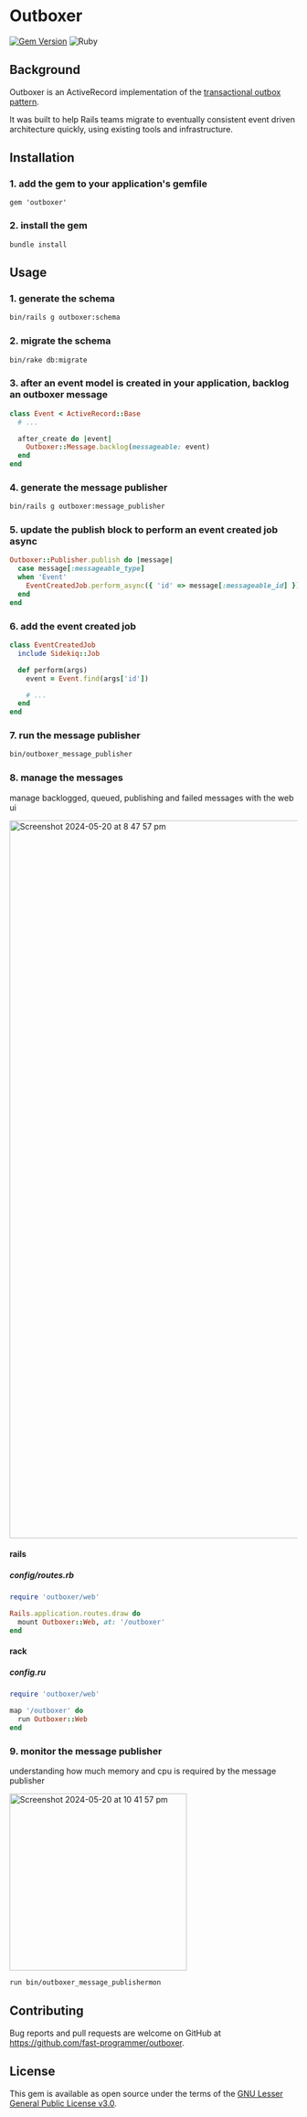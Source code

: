 # Outboxer

[![Gem Version](https://badge.fury.io/rb/outboxer.svg)](https://badge.fury.io/rb/outboxer)
![Ruby](https://github.com/fast-programmer/outboxer/actions/workflows/master.yml/badge.svg)

## Background

Outboxer is an ActiveRecord implementation of the [transactional outbox pattern](https://microservices.io/patterns/data/transactional-outbox.html).

It was built to help Rails teams migrate to eventually consistent event driven architecture quickly, using existing tools and infrastructure.

## Installation

### 1. add the gem to your application's gemfile

```
gem 'outboxer'
```

### 2. install the gem

```
bundle install
```

## Usage

### 1. generate the schema

```bash
bin/rails g outboxer:schema
```

### 2. migrate the schema

```bash
bin/rake db:migrate
```

###  3. after an event model is created in your application, backlog an outboxer message

```ruby
class Event < ActiveRecord::Base
  # ...

  after_create do |event|
    Outboxer::Message.backlog(messageable: event)
  end
end
```

### 4. generate the message publisher

```bash
bin/rails g outboxer:message_publisher
```

### 5. update the publish block to perform an event created job async

```ruby
Outboxer::Publisher.publish do |message|
  case message[:messageable_type]
  when 'Event'
    EventCreatedJob.perform_async({ 'id' => message[:messageable_id] })
  end
end
```

### 6. add the event created job

```ruby
class EventCreatedJob
  include Sidekiq::Job

  def perform(args)
    event = Event.find(args['id'])

    # ...
  end
end
```

### 7. run the message publisher

```bash
bin/outboxer_message_publisher
```

### 8. manage the messages

manage backlogged, queued, publishing and failed messages with the web ui

<img width="1257" alt="Screenshot 2024-05-20 at 8 47 57 pm" src="https://github.com/fast-programmer/outboxer/assets/394074/0446bc7e-9d5f-4fe1-b210-ff394bdacdd6">

#### rails

##### config/routes.rb

```ruby
require 'outboxer/web'

Rails.application.routes.draw do
  mount Outboxer::Web, at: '/outboxer'
end
```

#### rack

##### config.ru

```ruby
require 'outboxer/web'

map '/outboxer' do
  run Outboxer::Web
end
```

### 9. monitor the message publisher

understanding how much memory and cpu is required by the message publisher

<img width="310" alt="Screenshot 2024-05-20 at 10 41 57 pm" src="https://github.com/fast-programmer/outboxer/assets/394074/1222ad47-15e3-44d1-bb45-6abc6b3e4325">

```bash
run bin/outboxer_message_publishermon
```

## Contributing

Bug reports and pull requests are welcome on GitHub at https://github.com/fast-programmer/outboxer.

## License

This gem is available as open source under the terms of the [GNU Lesser General Public License v3.0](https://www.gnu.org/licenses/lgpl-3.0.html).
